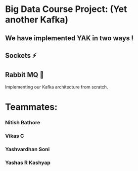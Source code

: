 # Big Data Course Project: (Yet another Kafka)
## We have implemented YAK in two ways ! 
  ## Sockets ⚡️
  ## Rabbit MQ 🐰

Implementing our Kafka architecture from scratch.

# Teammates:
### Nitish Rathore
### Vikas C
### Yashvardhan Soni
### Yashas R Kashyap
